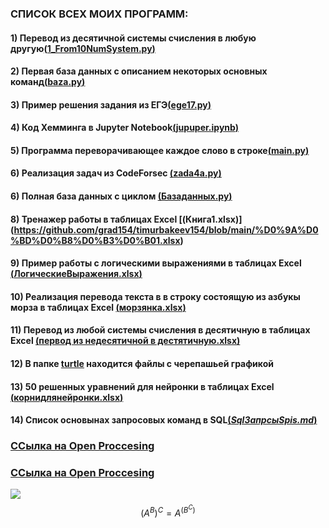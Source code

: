 <!-- some text [link](https://google.com)
![minion](https://sd.keepcalms.com/i/eat-drink-put-your-cup-in-the-dishwasher.png) -->
### **СПИСОК ВСЕХ МОИХ ПРОГРАММ:**
#### 1) Перевод из десятичной системы счисления в любую другую[(**1_From10NumSystem.py**)](https://github.com/grad154/timurbakeev154/blob/main/1_From10NumSystem.py)
#### 2) Первая база данных с описанием некоторых основных команд[(**baza.py**)](https://github.com/grad154/timurbakeev154/blob/main/baza.py)
#### 3) Пример решения задания из ЕГЭ[(**ege17.py**)](https://github.com/grad154/timurbakeev154/blob/main/ege17.py)
#### 4) Код Хемминга в Jupyter Notebook[(**jupuper.ipynb**)](https://github.com/grad154/timurbakeev154/blob/main/jupuper.ipynb)
#### 5) Программа переворачивающее каждое слово в строке[(**main.py**)](https://github.com/grad154/timurbakeev154/blob/main/main.py)
#### 6) Реализация задач из CodeForsec [(**zada4a.py**)](https://github.com/grad154/timurbakeev154/blob/main/zada4a.py)
#### 6) Полная база данных с циклом [(**Базаданных.py**)](https://github.com/grad154/timurbakeev154/blob/main/%D0%91%D0%B0%D0%B7%D0%B0%D0%B4%D0%B0%D0%BD%D0%BD%D1%8B%D1%85.py)
#### 8) Тренажер работы в таблицах Excel [(**Книга1.xlsx**)] (https://github.com/grad154/timurbakeev154/blob/main/%D0%9A%D0%BD%D0%B8%D0%B3%D0%B01.xlsx)
#### 9) Пример работы с логическими выражениями в таблицах Excel  [(**ЛогическиеВыражения.xlsx**)](https://github.com/grad154/timurbakeev154/blob/main/%D0%9B%D0%BE%D0%B3%D0%B8%D1%87%D0%B5%D1%81%D0%BA%D0%B8%D0%B5%D0%92%D1%8B%D1%80%D0%B0%D0%B6%D0%B5%D0%BD%D0%B8%D1%8F.xlsx)
#### 10) Реализация перевода текста в в строку состоящую из азбукы морза в таблицах Excel  [(**морзянка.xlsx**)](https://github.com/grad154/timurbakeev154/blob/main/%D0%BC%D0%BE%D1%80%D0%B7%D1%8F%D0%BD%D0%BA%D0%B0.xlsx)
#### 11) Перевод из любой системы счисления в десятичную в таблицах Excel [(**первод из недесятичной в дестятичную.xlsx**)](https://github.com/grad154/timurbakeev154/blob/main/%D0%BF%D0%B5%D1%80%D0%B2%D0%BE%D0%B4%20%D0%B8%D0%B7%20%D0%BD%D0%B5%D0%B4%D0%B5%D1%81%D1%8F%D1%82%D0%B8%D1%87%D0%BD%D0%BE%D0%B9%20%D0%B2%20%D0%B4%D0%B5%D1%81%D1%82%D1%8F%D1%82%D0%B8%D1%87%D0%BD%D1%83%D1%8E.xlsx)
<!-- >Markdown is a lightweight markup language >based on the formatting conventions
>that people naturally use in email.
>As [John Gruber] writes on the [Markdown >site][df1] -->
#### 12) В папке [**turtle**](https://github.com/grad154/timurbakeev154/tree/main/turtle) находится файлы с черепашьей графикой
#### 13) 50 решенных уравнений для нейронки в таблицах Excel [(**корнидлянейронки.xlsx**)](https://github.com/grad154/timurbakeev154/blob/main/%D0%BA%D0%BE%D1%80%D0%BD%D0%B8%D0%B4%D0%BB%D1%8F%D0%BD%D0%B5%D0%B9%D1%80%D0%BE%D0%BD%D0%BA%D0%B8.xlsx)
#### 14) Список основынах запросовых команд в SQL[(*SqlЗапрсыSpis.md*)](https://github.com/grad154/timurbakeev154/blob/main/Sql%D0%97%D0%B0%D0%BF%D1%80%D1%81%D1%8BSpis.md)
### [**ССылка на Open Proccesing**](https://www.youtube.com/watch?v=xm3YgoEiEDc)
### [**ССылка на Open Proccesing**](https://openprocessing.org/user/339779?view=sketches&o=2)

[![](https://avatars.mds.yandex.net/i?id=d939b91da58961611a816407f343618c-4872349-images-thumbs&n=13)](https://www.youtube.com/watch?v=xm3YgoEiEDc)
$$ (A ^ B) ^ C = A ^ (B ^ C) $$
